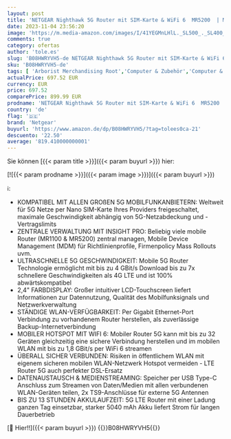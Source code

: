 ```yaml
---
layout: post
title: 'NETGEAR Nighthawk 5G Router mit SIM-Karte & WiFi 6  MR5200  | M5 LTE Mobil | bis 4 GBit/s Download-Speed | AX1800 WiFi 6 WLAN Hotspot bis 32 Geräte | Unterstützt alle Netze'
date: 2023-11-04 23:56:20
image: 'https://m.media-amazon.com/images/I/41YEGMnLHlL._SL500_._SL400_.jpg'
comments: true
category: ofertas
author: 'tole.es'
slug: 'B08HWRYVH5-de NETGEAR Nighthawk 5G Router mit SIM-Karte & WiFi 6 MR5200...'
sku: 'B08HWRYVH5-de'
tags: [ 'Arborist Merchandising Root','Computer & Zubehör','Computer & Zubehör: Produkte mit Umwelt-Label','Netgear B2B','Netgear business offers','Netzwerkgeräte','PC','Router','Routers gaming','Self Service','Special Features Stores','a4cbee59-f823-40fe-831a-7de64f655f6f_0','a4cbee59-f823-40fe-831a-7de64f655f6f_1301','a4cbee59-f823-40fe-831a-7de64f655f6f_2701','a4cbee59-f823-40fe-831a-7de64f655f6f_501','a4cbee59-f823-40fe-831a-7de64f655f6f_6301','a4cbee59-f823-40fe-831a-7de64f655f6f_7701','netgear','🇩🇪', ]
actualPrice: 697.52 EUR
currency: EUR
price: 697.52
comparePrice: 899.99 EUR
prodname: 'NETGEAR Nighthawk 5G Router mit SIM-Karte & WiFi 6  MR5200  | M5 LTE Mobil | bis 4 GBit/s Download-Speed | AX1800 WiFi 6 WLAN Hotspot bis 32 Geräte | Unterstützt alle Netze'
country: 'de'
flag: '🇩🇪'
brand: 'Netgear'
buyurl: 'https://www.amazon.de/dp/B08HWRYVH5/?tag=tolees0ca-21'
descuento: '22.50'
average: '819.410000000001'
---
```


Sie können [{{< param title >}}]({{< param buyurl >}}) hier:

[![{{< param prodname >}}]({{< param image >}})]({{< param buyurl >}})

ℹ️:

- KOMPATIBEL MIT ALLEN GROßEN 5G MOBILFUNKANBIETERN: Weltweit für 5G Netze per Nano SIM-Karte Ihres Providers freigeschaltet, maximale Geschwindigkeit abhängig von 5G-Netzabdeckung und -Vertragslimits
- ZENTRALE VERWALTUNG MIT INSIGHT PRO: Beliebig viele mobile Router (MR1100 & MR5200) zentral managen, Mobile Device Management (MDM) für Richtlinienprofile, Firmenpolicy Mass Rollouts uvm.
- ULTRASCHNELLE 5G GESCHWINDIGKEIT: Mobile 5G Router Technologie ermöglicht mit bis zu 4 GBit/s Download bis zu 7x schnellere Geschwindigkeiten als 4G LTE und ist 100% abwärtskompatibel
- 2,4" FARBDISPLAY: Großer intuitiver LCD-Touchscreen liefert Informationen zur Datennutzung, Qualität des Mobilfunksignals und Netzwerkverwaltung
- STÄNDIGE WLAN-VERFÜGBARKEIT: Per Gigabit Ethernet-Port Verbindung zu vorhandenem Router herstellen, als zuverlässige Backup-Internetverbindung
- MOBILER HOTSPOT MIT WIFI 6: Mobiler Router 5G kann mit bis zu 32 Geräten gleichzeitig eine sichere Verbindung herstellen und im mobilen WLAN mit bis zu 1,8 GBit/s per WiFi 6 streamen
- ÜBERALL SICHER VERBUNDEN: Risiken in öffentlichem WLAN mit eigenem sicheren mobilen WLAN-Netzwerk Hotspot vermeiden - LTE Router 5G auch perfekter DSL-Ersatz
- DATENAUSTAUSCH & MEDIENSTREAMING: Speicher per USB Type-C Anschluss zum Streamen von Daten/Medien mit allen verbundenen WLAN-Geräten teilen, 2x TS9-Anschlüsse für externe 5G Antennen
- BIS ZU 13 STUNDEN AKKULAUFZEIT: 5G LTE Router mit einer Ladung ganzen Tag einsetzbar, starker 5040 mAh Akku liefert Strom für langen Dauerbetrieb

[🛒 Hier!!]({{< param buyurl >}})
{{<world>}}B08HWRYVH5{{</world>}}
